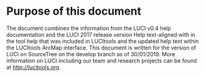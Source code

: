 # Purpose of this document

The document combines the information from the LUCI v0.4 help documentation and the LUCI 2017 release
version Help text-aligned with in the tool help that was included in LUCItools and the updated help text within
the LUCItools ArcMap interface. This document is written for the version of LUCI on SourceTree on the develop
branch as of 30/01/2019. More information on LUCI including our team and research projects can be found at
http://lucitools.org.